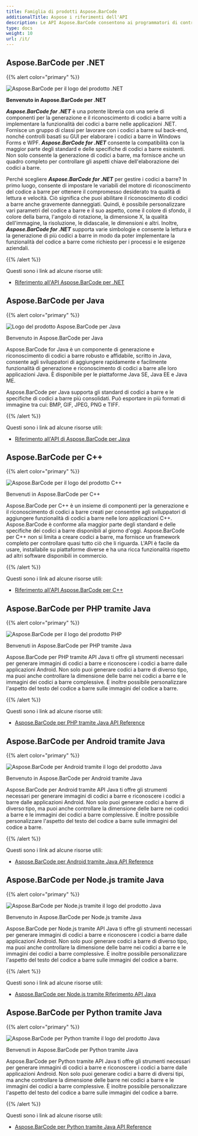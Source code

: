 ```yaml
---
title: Famiglia di prodotti Aspose.BarCode
additionalTitle: Aspose i riferimenti dell'API
description: Le API Aspose.BarCode consentono ai programmatori di controllare e manipolare la scansione dei codici a barre, la lettura dei codici a barre e le funzionalità di scansione qr. Fornisce un gruppo di classi per lavorare con i codici a barre sul back-end, nonché controlli basati su GUI per elaborare i codici a barre. È disponibile la versione di valutazione gratuita.
type: docs
weight: 10
url: /it/
---
```


## Aspose.BarCode per .NET

{{% alert color="primary" %}} 

![Aspose.BarCode per il logo del prodotto .NET](../home_1.png)

**Benvenuto in Aspose.BarCode per .NET**

***Aspose.BarCode for .NET*** è una potente libreria con una serie di componenti per la generazione e il riconoscimento di codici a barre volti a implementare la funzionalità dei codici a barre nelle applicazioni .NET. Fornisce un gruppo di classi per lavorare con i codici a barre sul back-end, nonché controlli basati su GUI per elaborare i codici a barre in Windows Forms e WPF. ***Aspose.BarCode for .NET*** consente la compatibilità con la maggior parte degli standard e delle specifiche di codici a barre esistenti. Non solo consente la generazione di codici a barre, ma fornisce anche un quadro completo per controllare gli aspetti chiave dell'elaborazione dei codici a barre.

Perché scegliere ***Aspose.BarCode for .NET*** per gestire i codici a barre? In primo luogo, consente di impostare le variabili del motore di riconoscimento del codice a barre per ottenere il compromesso desiderato tra qualità di lettura e velocità. Ciò significa che puoi abilitare il riconoscimento di codici a barre anche gravemente danneggiati.
Quindi, è possibile personalizzare vari parametri del codice a barre e il suo aspetto, come il colore di sfondo, il colore della barra, l'angolo di rotazione, la dimensione X, la qualità dell'immagine, la risoluzione, le didascalie, le dimensioni e altri.
Inoltre, ***Aspose.BarCode for .NET*** supporta varie simbologie e consente la lettura e la generazione di più codici a barre in modo da poter implementare la funzionalità del codice a barre come richiesto per i processi e le esigenze aziendali.

{{% /alert %}} 

Questi sono i link ad alcune risorse utili:
- [Riferimento all'API Aspose.BarCode per .NET](/barcode/it/net/)


## Aspose.BarCode per Java

{{% alert color="primary" %}}

![Logo del prodotto Aspose.BarCode per Java](../home_2.png)

Benvenuto in Aspose.BarCode per Java

Aspose.BarCode for Java è un componente di generazione e riconoscimento di codici a barre robusto e affidabile, scritto in Java, consente agli sviluppatori di aggiungere rapidamente e facilmente funzionalità di generazione e riconoscimento di codici a barre alle loro applicazioni Java. È disponibile per le piattaforme Java SE, Java EE e Java ME.

Aspose.BarCode per Java supporta gli standard di codici a barre e le specifiche di codici a barre più consolidati. Può esportare in più formati di immagine tra cui: BMP, GIF, JPEG, PNG e TIFF.

{{% /alert %}} 

Questi sono i link ad alcune risorse utili:
- [Riferimento all'API di Aspose.BarCode per Java](/barcode/java/)


## Aspose.BarCode per C++
{{% alert color="primary" %}}

![Aspose.BarCode per il logo del prodotto C++](../home_3.png)

Benvenuti in Aspose.BarCode per C++

Aspose.BarCode per C++ è un insieme di componenti per la generazione e il riconoscimento di codici a barre creati per consentire agli sviluppatori di aggiungere funzionalità di codici a barre nelle loro applicazioni C++. Aspose.BarCode è conforme alla maggior parte degli standard e delle specifiche dei codici a barre disponibili al giorno d'oggi. Aspose.BarCode per C++ non si limita a creare codici a barre, ma fornisce un framework completo per controllare quasi tutto ciò che li riguarda. L'API è facile da usare, installabile su piattaforme diverse e ha una ricca funzionalità rispetto ad altri software disponibili in commercio.

{{% /alert %}} 

Questi sono i link ad alcune risorse utili:
- [Riferimento all'API Aspose.BarCode per C++](/barcode/cpp/)

## Aspose.BarCode per PHP tramite Java
{{% alert color="primary" %}}

![Aspose.BarCode per il logo del prodotto PHP](../home_4.png)

Benvenuti in Aspose.BarCode per PHP tramite Java

Aspose.BarCode per PHP tramite API Java ti offre gli strumenti necessari per generare immagini di codici a barre e riconoscere i codici a barre dalle applicazioni Android. Non solo puoi generare codici a barre di diverso tipo, ma puoi anche controllare la dimensione delle barre nei codici a barre e le immagini dei codici a barre complessive. È inoltre possibile personalizzare l'aspetto del testo del codice a barre sulle immagini del codice a barre.

{{% /alert %}} 

Questi sono i link ad alcune risorse utili:
- [Aspose.BarCode per PHP tramite Java API Reference](/barcode/php/)


## Aspose.BarCode per Android tramite Java
{{% alert color="primary" %}}

![Aspose.BarCode per Android tramite il logo del prodotto Java](../home_5.png)

Benvenuto in Aspose.BarCode per Android tramite Java

Aspose.BarCode per Android tramite API Java ti offre gli strumenti necessari per generare immagini di codici a barre e riconoscere i codici a barre dalle applicazioni Android. Non solo puoi generare codici a barre di diverso tipo, ma puoi anche controllare la dimensione delle barre nei codici a barre e le immagini dei codici a barre complessive. È inoltre possibile personalizzare l'aspetto del testo del codice a barre sulle immagini del codice a barre.

{{% /alert %}} 

Questi sono i link ad alcune risorse utili:

- [Aspose.BarCode per Android tramite Java API Reference](/barcode/androidjava/)

## Aspose.BarCode per Node.js tramite Java
{{% alert color="primary" %}}

![Aspose.BarCode per Node.js tramite il logo del prodotto Java](../home_6.png)

Benvenuto in Aspose.BarCode per Node.js tramite Java

Aspose.BarCode per Node.js tramite API Java ti offre gli strumenti necessari per generare immagini di codici a barre e riconoscere i codici a barre dalle applicazioni Android. Non solo puoi generare codici a barre di diverso tipo, ma puoi anche controllare la dimensione delle barre nei codici a barre e le immagini dei codici a barre complessive. È inoltre possibile personalizzare l'aspetto del testo del codice a barre sulle immagini del codice a barre.

{{% /alert %}} 

Questi sono i link ad alcune risorse utili:
- [Aspose.BarCode per Node.js tramite Riferimento API Java](/barcode/nodejs/)

## Aspose.BarCode per Python tramite Java
{{% alert color="primary" %}}

![Aspose.BarCode per Python tramite il logo del prodotto Java](../home_7.png)

Benvenuti in Aspose.BarCode per Python tramite Java

Aspose.BarCode per Python tramite API Java ti offre gli strumenti necessari per generare immagini di codici a barre e riconoscere i codici a barre dalle applicazioni Android. Non solo puoi generare codici a barre di diversi tipi, ma anche controllare la dimensione delle barre nei codici a barre e le immagini dei codici a barre complessive. È inoltre possibile personalizzare l'aspetto del testo del codice a barre sulle immagini del codice a barre.

{{% /alert %}} 

Questi sono i link ad alcune risorse utili:
- [Aspose.BarCode per Python tramite Java API Reference](/barcode/python-java/)